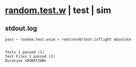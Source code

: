 # [random.test.w](../../../../../../examples/tests/sdk_tests/math/random.test.w) | test | sim

## stdout.log
```log
pass ─ random.test.wsim » root/env0/test:inflight absolute
 
 
Tests 1 passed (1)
Test Files 1 passed (1)
Duration <DURATION>
```

